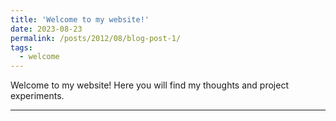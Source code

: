 ```yaml
---
title: 'Welcome to my website!'
date: 2023-08-23
permalink: /posts/2012/08/blog-post-1/
tags:
  - welcome
---
```


Welcome to my website! Here you will find my thoughts and project experiments.

------